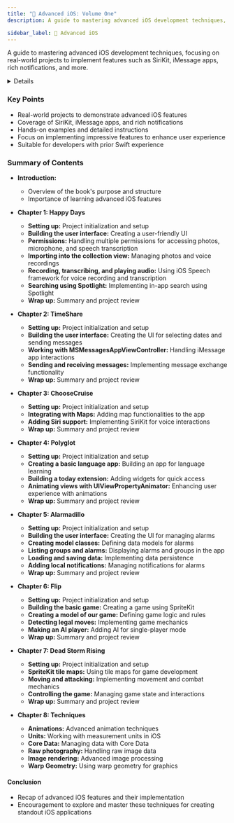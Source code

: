 ```yaml
---
title: "📕 Advanced iOS: Volume One"
description: A guide to mastering advanced iOS development techniques, focusing on real-world projects to implement features such as SiriKit, iMessage apps, rich notifications, and more.

sidebar_label: 📕 Advanced iOS
---
```


A guide to mastering advanced iOS development techniques, focusing on real-world projects to implement features such as SiriKit, iMessage apps, rich notifications, and more.

<details>

**URL:** https://www.hackingwithswift.com/store/advanced-ios-1

**Published:** May 25, 2019  

**Authors:** `Paul Hudson`

**Tags:**  
`iOS Development`, `Swift`, `Advanced Techniques`, `SiriKit`, `iMessage`, `Notifications`

</details>

### Key Points
- Real-world projects to demonstrate advanced iOS features
- Coverage of SiriKit, iMessage apps, and rich notifications
- Hands-on examples and detailed instructions
- Focus on implementing impressive features to enhance user experience
- Suitable for developers with prior Swift experience

### Summary of Contents
- **Introduction:** 
  - Overview of the book's purpose and structure
  - Importance of learning advanced iOS features
  
- **Chapter 1: Happy Days**
  - **Setting up:** Project initialization and setup
  - **Building the user interface:** Creating a user-friendly UI
  - **Permissions:** Handling multiple permissions for accessing photos, microphone, and speech transcription
  - **Importing into the collection view:** Managing photos and voice recordings
  - **Recording, transcribing, and playing audio:** Using iOS Speech framework for voice recording and transcription
  - **Searching using Spotlight:** Implementing in-app search using Spotlight
  - **Wrap up:** Summary and project review

- **Chapter 2: TimeShare**
  - **Setting up:** Project initialization and setup
  - **Building the user interface:** Creating the UI for selecting dates and sending messages
  - **Working with MSMessagesAppViewController:** Handling iMessage app interactions
  - **Sending and receiving messages:** Implementing message exchange functionality
  - **Wrap up:** Summary and project review

- **Chapter 3: ChooseCruise**
  - **Setting up:** Project initialization and setup
  - **Integrating with Maps:** Adding map functionalities to the app
  - **Adding Siri support:** Implementing SiriKit for voice interactions
  - **Wrap up:** Summary and project review

- **Chapter 4: Polyglot**
  - **Setting up:** Project initialization and setup
  - **Creating a basic language app:** Building an app for language learning
  - **Building a today extension:** Adding widgets for quick access
  - **Animating views with UIViewPropertyAnimator:** Enhancing user experience with animations
  - **Wrap up:** Summary and project review

- **Chapter 5: Alarmadillo**
  - **Setting up:** Project initialization and setup
  - **Building the user interface:** Creating the UI for managing alarms
  - **Creating model classes:** Defining data models for alarms
  - **Listing groups and alarms:** Displaying alarms and groups in the app
  - **Loading and saving data:** Implementing data persistence
  - **Adding local notifications:** Managing notifications for alarms
  - **Wrap up:** Summary and project review

- **Chapter 6: Flip**
  - **Setting up:** Project initialization and setup
  - **Building the basic game:** Creating a game using SpriteKit
  - **Creating a model of our game:** Defining game logic and rules
  - **Detecting legal moves:** Implementing game mechanics
  - **Making an AI player:** Adding AI for single-player mode
  - **Wrap up:** Summary and project review

- **Chapter 7: Dead Storm Rising**
  - **Setting up:** Project initialization and setup
  - **SpriteKit tile maps:** Using tile maps for game development
  - **Moving and attacking:** Implementing movement and combat mechanics
  - **Controlling the game:** Managing game state and interactions
  - **Wrap up:** Summary and project review

- **Chapter 8: Techniques**
  - **Animations:** Advanced animation techniques
  - **Units:** Working with measurement units in iOS
  - **Core Data:** Managing data with Core Data
  - **Raw photography:** Handling raw image data
  - **Image rendering:** Advanced image processing
  - **Warp Geometry:** Using warp geometry for graphics

#### Conclusion
- Recap of advanced iOS features and their implementation
- Encouragement to explore and master these techniques for creating standout iOS applications

<LinkCard title="Link to Book" href="https://www.hackingwithswift.com/store/advanced-ios-1" />